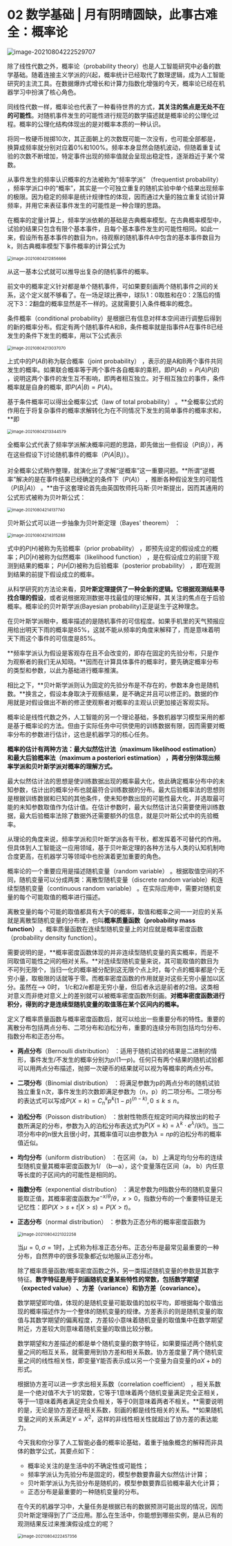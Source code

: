 # 02 数学基础 | 月有阴晴圆缺，此事古难全：概率论

![image-20210804222529707](image-20210804222529707.png)

除了线性代数之外，概率论（probability theory）也是人工智能研究中必备的数学基础。随着连接主义学派的兴起，概率统计已经取代了数理逻辑，成为人工智能研究的主流工具。在数据爆炸式增长和计算力指数化增强的今天，概率论已经在机器学习中扮演了核心角色。

同线性代数一样，概率论也代表了一种看待世界的方式，**其关注的焦点是无处不在的可能性**。对随机事件发生的可能性进行规范的数学描述就是概率论的公理化过程。概率的公理化结构体现出的是对概率本质的一种认识。

将同一枚硬币抛掷10次，其正面朝上的次数既可能一次没有，也可能全部都是，换算成频率就分别对应着0%和100%。频率本身显然会随机波动，但随着重复试验的次数不断增加，特定事件出现的频率值就会呈现出稳定性，逐渐趋近于某个常数。

从事件发生的频率认识概率的方法被称为“频率学派” （frequentist probability） ，频率学派口中的“概率”，其实是一个可独立重复的随机实验中单个结果出现频率的极限。因为稳定的频率是统计规律性的体现，因而通过大量的独立重复试验计算频率，并用它来表征事件发生的可能性是一种合理的思路。

在概率的定量计算上，频率学派依赖的基础是古典概率模型。在古典概率模型中，试验的结果只包含有限个基本事件，且每个基本事件发生的可能性相同。如此一来，假设所有基本事件的数目为n，待观察的随机事件A中包含的基本事件数目为k，则古典概率模型下事件概率的计算公式为

<img src="image-20210804212856666.png" alt="image-20210804212856666" style="zoom:67%;" />

从这一基本公式就可以推导出复杂的随机事件的概率。

前文中的概率定义针对都是单个随机事件，可如果要刻画两个随机事件之间的关系，这个定义就不够看了。在一场足球比赛中，球队1：0取胜和在0：2落后的情况下3：2翻盘的概率显然是不一样的。这就需要引入条件概率的概念。

条件概率（conditional probability）是根据已有信息对样本空间进行调整后得到的新的概率分布。假定有两个随机事件A和B，条件概率就是指事件A在事件B已经发生的条件下发生的概率，用以下公式表示

<img src="image-20210804213037070.png" alt="image-20210804213037070" style="zoom:67%;" />

上式中的$P(AB)$称为联合概率（joint probability） ，表示的是A和B两个事件共同发生的概率。如果联合概率等于两个事件各自概率的乘积，即$P(AB) = P(A)P(B)$​，说明这两个事件的发生互不影响，即两者相互独立。对于相互独立的事件，条件概率就是自身的概率, 即$P(A|B) =P(A)$​。

基于条件概率可以得出全概率公式（law of total probability） 。**全概率公式的作用在于将复杂事件的概率求解转化为在不同情况下发生的简单事件的概率求和，**即

<img src="image-20210804213344579.png" alt="image-20210804213344579" style="zoom:67%;" />

全概率公式代表了频率学派解决概率问题的思路，即先做出一些假设（$P(B_i)$），再在这些假设下讨论随机事件的概率（$P(A|B_i)$）。

对全概率公式稍作整理，就演化出了求解“逆概率”这一重要问题。**所谓“逆概率”解决的是在事件结果已经确定的条件下（$P(A)$​​） ，推断各种假设发生的可能性（$P(B_i|A)$​​​） 。**由于这套理论首先由英国牧师托马斯·贝叶斯提出，因而其通用的公式形式被称为贝叶斯公式：

<img src="image-20210804214137740.png" alt="image-20210804214137740" style="zoom:67%;" />

贝叶斯公式可以进一步抽象为贝叶斯定理（Bayes' theorem） ：

<img src="image-20210804214315288.png" alt="image-20210804214315288" style="zoom:67%;" />

式中的$P(H)$被称为先验概率（prior probability） ，即预先设定的假设成立的概率；$P(D|H)$被称为似然概率（likelihood function） ，是在假设成立的前提下观测到结果的概率； $P(H|D)$​被称为后验概率（posterior probability） ，即在观测到结果的前提下假设成立的概率。

从科学研究的方法论来看，**贝叶斯定理提供了一种全新的逻辑。它根据观测结果寻找合理的假设**，或者说根据观测数据寻找最佳的理论解释，其关注的焦点在于后验概率。概率论的贝叶斯学派(Bayesian probability)正是诞生于这种理念。

在贝叶斯学派眼中，概率描述的是随机事件的可信程度。如果手机里的天气预报应用给出明天下雨的概率是85%，这就不能从频率的角度来解释了，而是意味着明天下雨这个事件的可信度是85%。

**频率学派认为假设是客观存在且不会改变的，即存在固定的先验分布，只是作为观察者的我们无从知晓。**因而在计算具体事件的概率时，要先确定概率分布的类型和参数，以此为基础进行概率推演。

相比之下，**贝叶斯学派则认为固定的先验分布是不存在的，参数本身也是随机数。**换言之，假设本身取决于观察结果，是不确定并且可以修正的。数据的作用就是对假设做出不断的修正使观察者对概率的主观认识更加接近客观实际。

概率论是线性代数之外，人工智能的另一个理论基础，多数机器学习模型采用的都是基于概率论的方法。但由于实际任务中可供使用的训练数据有限，因而需要对概率分布的参数进行估计，这也是机器学习的核心任务。

**概率的估计有两种方法：最大似然估计法（maximum likelihood estimation）和最大后验概率法（maximum a posteriori estimation） ，两者分别体现出频率学派和贝叶斯学派对概率的理解方式。**

最大似然估计法的思想是使训练数据出现的概率最大化，依此确定概率分布中的未知参数，估计出的概率分布也就最符合训练数据的分布。最大后验概率法的思想则是根据训练数据和已知的其他条件，使未知参数出现的可能性最大化，并选取最可能的未知参数取值作为估计值。在估计参数时，最大似然估计法只需要使用训练数据，最大后验概率法除了数据外还需要额外的信息，就是贝叶斯公式中的先验概率。

从理论的角度来说，频率学派和贝叶斯学派各有干秋，都发挥着不可替代的作用。但具体到人工智能这一应用领域，基于贝叶斯定理的各种方法与人类的认知机制吻合度更高，在机器学习等领域中也扮演着更加重要的角色。

概率论的一个重要应用是描述随机变量（random variable） 。根据取值空间的不同，随机变量可以分成两类：离散型随机变量（discrete random variable）和连续型随机变量（continuous random variable） 。在实际应用中，需要对随机变量的每个可能取值的概率进行描述。

离散变量的每个可能的取值都具有大于0的概率，取值和概率之间一一对应的关系就是离散型随机变量的分布律，也叫**概率质量函数（probability mass function）** 。概率质量函数在连续型随机变量上的对应就是概率密度函数（probability density function）。

需要说明的是，**概率密度函数体现的并非连续型随机变量的真实概率，而是不同取值可能性之间的相对关系。**对连续型随机变量来说，其可能取值的数目为不可列无限个，当归一化的概率被分配到这无限个点上时，每个点的概率都是个无穷小量，取极限的话就等于零。而概率密度函数的作用就是对这些无穷小量加以区分。虽然在—> 0时， 1/c和2/e都是无穷小量，但后者永远是前者的2倍。这类相对意义而非绝对意义上的差别就可以被概率密度函数所刻画。**对概率密度函数进行积分，得到的才是连续型随机变量的取值落在某个区间内的概率。**

定义了概率质量函数与概率密度函数后，就可以给出一些重要分布的特性。重要的离散分布包括两点分布、二项分布和泊松分布，重要的连续分布则包括均匀分布、指数分布和正态分布。

- **两点分布**（Bernoulli distribution） ：适用于随机试验的结果是二进制的情形，事件发生/不发生的概率分别为$p/(1—p)$​​。任何只有两个结果的随机试验都可以用两点分布描述，抛掷一次硬币的结果就可以视为等概率的两点分布。

- **二项分布**（Binomial distribution） ：将满足参数为p的两点分布的随机试验独立重复n次，事件发生的次数即满足参数为（n，p）的二项分布。二项分布的表达式可以写成$P(X=k)=C_n^k p^{k}(1-p)^{(n-k)},0 \leq k \leq n$​。

- **泊松分布**（Poisson distribution） ：放射性物质在规定时间内释放出的粒子数所满足的分布，参数为入的泊松分布表达式为$P(X=k)=\lambda^k \cdot e^\lambda/(k!)$。当二项分布中的n很大且很小时，其概率值可以由参数为$\lambda=np$​的泊松分布的概率值近似。

- **均匀分布**（uniform distribution） ：在区间（a， b）上满足均匀分布的连续型随机变量其概率密度函数为1/ （b—a），这个变量落在区间（a， b）内任意等长度的子区间内的可能性是相同的。

- **指数分布**（exponential distribution） ：满足参数为$\theta$指数分布的随机变量只能取正值，其概率密度函数为$e^{-x/\theta} / \theta，x>0$​，指数分布的一个重要特征是无记忆性：即$P(X>s+t|X>s) =P(X>t)$。

- **正态分布**（normal distribution） ：参数为正态分布的概率密度函数为

  <img src="image-20210804221322258.png" alt="image-20210804221322258" style="zoom:67%;" />

  当$\mu=0,\sigma=1$时，上式称为标准正态分布。正态分布是最常见最重要的一种分布，自然界中的很多现象都近似地服从正态分布。

  除了概率质量函数/概率密度函数之外，另一类描述随机变量的参数是其数字特征。**数字特征是用于刻画随机变量某些特性的常数，包括数学期望（expected value） 、方差（variance）和协方差（covariance）。**

  数学期望即均值，体现的是随机变量可能取值的加权平均，即根据每个取值出现的概率描述作为一个整体的随机变量的规律。方差表示的则是随机变量的取值与其数学期望的偏离程度，方差较小意味着随机变量的取值集中在数学期望附近，方差较大则意味着随机变量的取值比较分散。

  数学期望和方差描述的都是单个随机变量的数字特征，如果要描述两个随机变量之间的相互关系，就需要用到协方差和相关系数。协方差度量了两个随机变量之间的线性相关性，即变量Y能否表示成以另一个变量为自变量的$aX+b$​的形式。

  根据协方差可以进一步求出相关系数（correlation coefficient） ，相关系数是一个绝对值不大于1的常数，它等于1意味着两个随机变量满足完全正相关，等于—1意味着两者满足完全负相关，等于0则意味着两者不相关。**需要说明的是，无论是协方差还是相关系数，刻画的都是线性相关的关系。**如果随机变量之间的关系满足$Y=X^2$，这样的非线性相关性就超出了协方差的表达能力。

  今天我和你分享了人工智能必备的概率论基础，着重于抽象概念的解释而非具体的数学公式，其要点如下：

  - 概率论关注的是生活中的不确定性或可能性；
  - 频率学派认为先验分布是固定的，模型参数要靠最大似然估计计算；
  - 贝叶斯学派认为先验分布是随机的，模型参数要靠后验概率最大化计算；
  - 正态分布是最重要的一种随机变量的分布。

  在今天的机器学习中，大量任务是根据已有的数据预测可能出现的情况，因而贝叶斯定理得到了广泛应用。那么在生活中，你能想到哪些实例，是从已有的观测结果反过来推演假设成立的呢？

  <img src="image-20210804222457356.png" alt="image-20210804222457356" style="zoom:67%;" />
